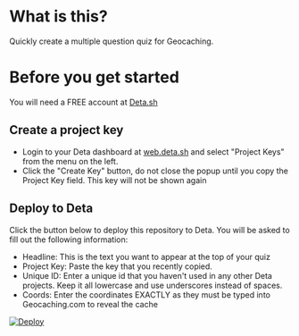 # What is this? #

Quickly create a multiple question quiz for Geocaching. 

# Before you get started #

You will need a FREE account at [Deta.sh](https://deta.sh)


## Create a project key ##
* Login to your Deta dashboard at [web.deta.sh](https://web.deta.sh) and select "Project Keys" from the menu on the left.
* Click the "Create Key" button, do not close the popup until you copy the Project Key field. This key will not be shown again

## Deploy to Deta ##

Click the button below to deploy this repository to Deta. You will be asked to fill out the following information:

* Headline: This is the text you want to appear at the top of your quiz
* Project Key: Paste the key that you recently copied.
* Unique ID: Enter a unique id that you haven't used in any other Deta projects. Keep it all lowercase and use underscores instead of spaces.
* Coords: Enter the coordinates EXACTLY as they must be typed into Geocaching.com to reveal the cache


[![Deploy](https://button.deta.dev/1/svg)](https://go.deta.dev/deploy?https://bitbucket.org/ahiscox/deta-multiplechoice/src/master/)
